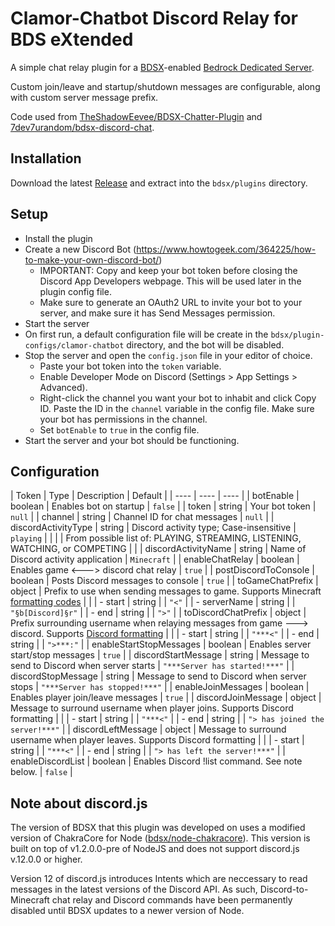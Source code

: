 
# Clamor-Chatbot Discord Relay for BDS eXtended

A simple chat relay plugin for a [BDSX](https://github.com/bdsx/bdsx)-enabled [Bedrock Dedicated Server](https://minecraft.fandom.com/wiki/Bedrock_Dedicated_Server).

Custom join/leave and startup/shutdown messages are configurable, along with custom server message prefix.

Code used from [TheShadowEevee/BDSX-Chatter-Plugin](https://github.com/TheShadowEevee/BDSX-Discord-Chatter-Plugin) and [7dev7urandom/bdsx-discord-chat](https://github.com/7dev7urandom/bdsx-discord-chat).

## Installation

Download the latest [Release](https://github.com/bmar116/Clamor-Chatbot/releases) and extract into the `bdsx/plugins` directory.

## Setup

- Install the plugin
- Create a new Discord Bot (<https://www.howtogeek.com/364225/how-to-make-your-own-discord-bot/>)
	- IMPORTANT: Copy and keep your bot token before closing the Discord App Developers webpage. This will be used later in the plugin config file.
	- Make sure to generate an OAuth2 URL to invite your bot to your server, and make sure it has Send Messages permission.
- Start the server
- On first run, a default configuration file will be create in the `bdsx/plugin-configs/clamor-chatbot` directory, and the bot will be disabled.
- Stop the server and open the `config.json` file in your editor of choice.
	- Paste your bot token into the `token` variable.
	- Enable Developer Mode on Discord (Settings > App Settings > Advanced).
	- Right-click the channel you want your bot to inhabit and click Copy ID. Paste the ID in the `channel` variable in the config file. Make sure your bot has permissions in the channel.
	- Set `botEnable` to `true` in the config file.
- Start the server and your bot should be functioning.

## Configuration

| Token | Type | Description | Default |
| ---- | ---- | ---- |
| botEnable | boolean | Enables bot on startup | `false` |
| token | string | Your bot token | `null` |
| channel | string | Channel ID for chat messages | `null` |
| discordActivityType | string | Discord activity type; Case-insensitive | `playing` |
|   |   | From possible list of: PLAYING, STREAMING, LISTENING, WATCHING, or COMPETING |   |
| discordActivityName | string | Name of Discord activity application | `Minecraft` |
| enableChatRelay | boolean | Enables game <---> discord chat relay | `true` |
| postDiscordToConsole | boolean | Posts Discord messages to console | `true` |
| toGameChatPrefix | object | Prefix to use when sending messages to game. Supports Minecraft [formatting codes](https://minecraft.fandom.com/wiki/Formatting_codes)  |   |
| - start | string |   | `"<"` |
| - serverName | string |   | `"§b[Discord]§r"` |
| - end | string |   | `">"` |
| toDiscordChatPrefix | object | Prefix surrounding username when relaying messages from game ---> discord. Supports [Discord formatting](https://support.discord.com/hc/en-us/articles/210298617-Markdown-Text-101-Chat-Formatting-Bold-Italic-Underline-) |   |
| - start | string |   | `"***<"` |
| - end | string |   | `">***:"` |
| enableStartStopMessages | boolean | Enables server start/stop messages | `true` |
| discordStartMessage | string | Message to send to Discord when server starts | `"***Server has started!***"` |
| discordStopMessage | string | Message to send to Discord when server stops | `"***Server has stopped!***"` |
| enableJoinMessages | boolean | Enables player join/leave messages | `true` |
| discordJoinMessage | object | Message to surround username when player joins. Supports Discord formatting |   |
| - start | string |   | `"***<"` |
| - end | string |   | `"> has joined the server!***"` |
| discordLeftMessage | object | Message to surround username when player leaves. Supports Discord formatting |   |
| - start | string |   | `"***<"` |
| - end | string |   | `"> has left the server!***"` |
| enableDiscordList | boolean | Enables Discord !list command. See note below. | `false` |

## Note about discord.js

The version of BDSX that this plugin was developed on uses a modified version of ChakraCore for Node ([bdsx/node-chakracore](https://github.com/bdsx/node-chakracore)). This version is built on top of v1.2.0.0-pre of NodeJS and does not support discord.js v.12.0.0 or higher.

Version 12 of discord.js introduces Intents which are neccessary to read messages in the latest versions of the Discord API. As such, Discord-to-Minecraft chat relay and Discord commands have been permanently disabled until BDSX updates to a newer version of Node.